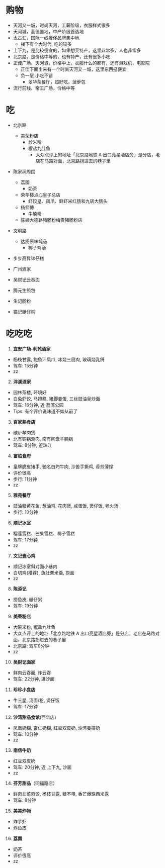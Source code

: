 # 购物
* 天河又一城，时尚天河，工薪阶级，衣服样式很多
* 天河城，高德置地，中产阶级首选地
* 太古汇，国际一线奢侈品牌集中地
  * 楼下有个大时代, 吃的较多
* 上下九，是比较便宜的，如果想买特产，这里非常多，人也非常多
* 北京路，是价格中等的，也有特产，还有很多小吃
* 正佳广场、天河城，价格中上，衣服什么的都有，还有游戏机，电影院
  * 正佳下面出来有一个时尚天河又一城，这里东西挺便宜
  * 负一层 小吃不错
    * 翠华茶餐厅，超好吃，菠萝包
* 流行前线、帝王广场，价格中等


# 吃
* 北京路
  * 美荣粉店
    * 炒米粉
    * 椒盐九肚鱼
      * 大众点评上的地址「北京路地铁 A 出口亮星酒店旁」是分店，老店在马路对面，北京路拐进去的巷子里
* 陈家祠周围
  * 荔園
    * 奶茶
  * 荣华楼点心皇子总店
    * 虾饺皇、凤爪、鲜虾米红肠和九转大肠头
  * 杨师傅
    * 牛腩粉
  * 陈姨大德路猪肠粉梅贵猪肠粉店

* 文明路
  * 达扬原味炖品
    * 椰子鸡汤

* 步步高昇钵仔糕
* 广州酒家
* 吴财记云吞面
* 腾元生煎包
* 生记肠粉
* 猫记艇仔粥

# 吃吃吃
1. **宜安广场-利苑酒家**
  * 杨枝甘露, 鲍鱼汁凤爪, 冰烧三层肉, 玻璃烧乳鸽
  * 驾车: 15分钟
  * zz

2. **泮溪酒家**
  * 园林茶楼, 环境好
  * 白兔虾饺, 马蹄糕, 猪脚姜蛋, 三丝豉油皇炒面
  * 驾车: 16分钟, 近 荔湾公园
  * Tips: 有个评价说味道不如从前了
3. **百家熟食店**
  * 碳炉羊肉煲
  * 北有铜锅涮肉, 南有陶盘羊腩锅
  * 驾车: 8分钟, 近珠江
4. **富临食府**
  * 皇牌脆皮猪手, 驰名白灼牛肉, 沙姜手撕鸡, 香煎薄撑
  * 评价很高
  * 步行: 11分钟
  * zz
5. **雅苑餐厅**
  * 豉油糖黄花鱼, 葱油鸡, 花肉煲, 咸蛋饭, 煲仔饭, 老火汤
  * 步行: 10分钟

6. **顺记冰室**
  * 榴莲雪糕、芒果雪糕、椰子雪糕
  * 驾车: 17分钟
  * zz
7. **文记壹心鸡**
  * 顺记冰室斜对面小巷内
  * 白切鸡(推荐), 鱼肚栗米羹, 捞面
  * zz

8. **陈添记**
  * 捞鱼皮, 艇仔粥
  * 驾车: 19分钟
9. **美荣粉店**
  * 大碗米粉, 椒盐九肚鱼
  * 大众点评上的地址「北京路地铁 A 出口亮星酒店旁」是分店，老店在马路对面，北京路拐进去的巷子里
  * 北京路: 驾车9分钟
  * zz
10. **吴财记面家**
  * 鲜肉云吞面, 炸云吞
  * 驾车: 22分钟, 进沙面
11. **珍珍小食店**
  * 牛三星, 汤面/粉, 煲仔饭
  * 驾车: 17分钟

12. **沙湾甜品食馆**(西华店)
  * 凤凰奶糊, 杏仁奶糊, 红豆双皮奶, 沙湾姜撞奶
  * 驾车: 10分钟
  * zz

13. **南信牛奶**
  * 红豆双皮奶
  * 驾车: 20分钟, 近 上下九, 沙面
  * zz

14. **芬芳甜品**（同福路店）
  * 鲜肉韭菜煎饺, 杨枝甘露, 糖不甩, 香芒爆珠西米露
  * 驾车: 8分钟
15. **美美炸物**
  * 炸芋虾
  * 炸鱼皮
16. **荔園**
  * 奶茶
  * 评价很高
  * zz
